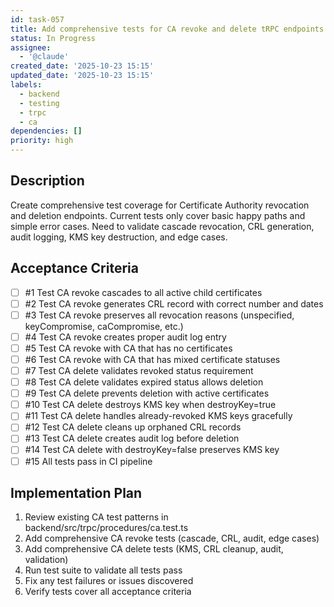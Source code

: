 ```yaml
---
id: task-057
title: Add comprehensive tests for CA revoke and delete tRPC endpoints
status: In Progress
assignee:
  - '@claude'
created_date: '2025-10-23 15:15'
updated_date: '2025-10-23 15:15'
labels:
  - backend
  - testing
  - trpc
  - ca
dependencies: []
priority: high
---
```


## Description

<!-- SECTION:DESCRIPTION:BEGIN -->
Create comprehensive test coverage for Certificate Authority revocation and deletion endpoints. Current tests only cover basic happy paths and simple error cases. Need to validate cascade revocation, CRL generation, audit logging, KMS key destruction, and edge cases.
<!-- SECTION:DESCRIPTION:END -->

## Acceptance Criteria
<!-- AC:BEGIN -->
- [ ] #1 Test CA revoke cascades to all active child certificates
- [ ] #2 Test CA revoke generates CRL record with correct number and dates
- [ ] #3 Test CA revoke preserves all revocation reasons (unspecified, keyCompromise, caCompromise, etc.)
- [ ] #4 Test CA revoke creates proper audit log entry
- [ ] #5 Test CA revoke with CA that has no certificates
- [ ] #6 Test CA revoke with CA that has mixed certificate statuses
- [ ] #7 Test CA delete validates revoked status requirement
- [ ] #8 Test CA delete validates expired status allows deletion
- [ ] #9 Test CA delete prevents deletion with active certificates
- [ ] #10 Test CA delete destroys KMS key when destroyKey=true
- [ ] #11 Test CA delete handles already-revoked KMS keys gracefully
- [ ] #12 Test CA delete cleans up orphaned CRL records
- [ ] #13 Test CA delete creates audit log before deletion
- [ ] #14 Test CA delete with destroyKey=false preserves KMS key
- [ ] #15 All tests pass in CI pipeline
<!-- AC:END -->

## Implementation Plan

<!-- SECTION:PLAN:BEGIN -->
1. Review existing CA test patterns in backend/src/trpc/procedures/ca.test.ts
2. Add comprehensive CA revoke tests (cascade, CRL, audit, edge cases)
3. Add comprehensive CA delete tests (KMS, CRL cleanup, audit, validation)
4. Run test suite to validate all tests pass
5. Fix any test failures or issues discovered
6. Verify tests cover all acceptance criteria
<!-- SECTION:PLAN:END -->
